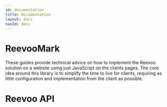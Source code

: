 ```yaml
---
id: documentation
title: Documentation
layout: docs
navId: docs
---
```


ReevooMark
==========

These guides provide technical advice on how to implement the Reevoo solution on a website using just JavaScript on the clients pages. The core idea around this library is to simplify the time to live for clients, requiring as little configuration and implementation from the client as possible.

Reevoo API
==========
